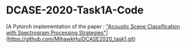 # DCASE-2020-Task1A-Code
[A Pytorch implementation of the paper : ["Acoustic Scene Classification with Spectrogram Processing Strategies"](http://dcase.community/documents/workshop2020/proceedings/DCASE2020Workshop_Wang_58.pdf)](https://github.com/MihawkHu/DCASE2020_task1.git)
